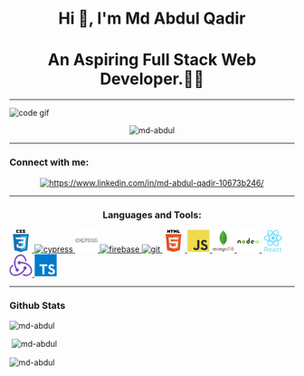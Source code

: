 <h1 align="center">Hi 👋, I'm Md Abdul Qadir</h1>
<h1 align="center">An Aspiring Full Stack Web Developer.👨‍💻</h1>

<hr/>

 <img src="https://media3.giphy.com/media/qgQUggAC3Pfv687qPC/giphy.gif" alt="code gif" style="display: block; margin: 0 auto;">

<p align="center""> <img src="https://komarev.com/ghpvc/?username=md-abdul&label=Profile%20views&color=0e75b6&style=flat" alt="md-abdul" /> </p>

<hr/>

<h3 align="left">Connect with me:</h3>
<p align="center">
<a href="https://linkedin.com/in/https://www.linkedin.com/in/md-abdul-qadir-10673b246/" target="blank"><img align="center" src="https://raw.githubusercontent.com/rahuldkjain/github-profile-readme-generator/master/src/images/icons/Social/linked-in-alt.svg" alt="https://www.linkedin.com/in/md-abdul-qadir-10673b246/" height="30" width="40" /></a>
</p>

<hr/>

<h3 align="center">Languages and Tools:</h3>
<p align="left"> <a href="https://www.w3schools.com/css/" target="_blank" rel="noreferrer"> <img src="https://raw.githubusercontent.com/devicons/devicon/master/icons/css3/css3-original-wordmark.svg" alt="css3" width="40" height="40"/> </a> <a href="https://www.cypress.io" target="_blank" rel="noreferrer"> <img src="https://raw.githubusercontent.com/simple-icons/simple-icons/6e46ec1fc23b60c8fd0d2f2ff46db82e16dbd75f/icons/cypress.svg" alt="cypress" width="40" height="40"/> </a> <a href="https://expressjs.com" target="_blank" rel="noreferrer"> <img src="https://raw.githubusercontent.com/devicons/devicon/master/icons/express/express-original-wordmark.svg" alt="express" width="40" height="40"/> </a> <a href="https://firebase.google.com/" target="_blank" rel="noreferrer"> <img src="https://www.vectorlogo.zone/logos/firebase/firebase-icon.svg" alt="firebase" width="40" height="40"/> </a> <a href="https://git-scm.com/" target="_blank" rel="noreferrer"> <img src="https://www.vectorlogo.zone/logos/git-scm/git-scm-icon.svg" alt="git" width="40" height="40"/> </a> <a href="https://www.w3.org/html/" target="_blank" rel="noreferrer"> <img src="https://raw.githubusercontent.com/devicons/devicon/master/icons/html5/html5-original-wordmark.svg" alt="html5" width="40" height="40"/> </a> <a href="https://developer.mozilla.org/en-US/docs/Web/JavaScript" target="_blank" rel="noreferrer"> <img src="https://raw.githubusercontent.com/devicons/devicon/master/icons/javascript/javascript-original.svg" alt="javascript" width="40" height="40"/> </a> <a href="https://www.mongodb.com/" target="_blank" rel="noreferrer"> <img src="https://raw.githubusercontent.com/devicons/devicon/master/icons/mongodb/mongodb-original-wordmark.svg" alt="mongodb" width="40" height="40"/> </a> <a href="https://nodejs.org" target="_blank" rel="noreferrer"> <img src="https://raw.githubusercontent.com/devicons/devicon/master/icons/nodejs/nodejs-original-wordmark.svg" alt="nodejs" width="40" height="40"/> </a> <a href="https://reactjs.org/" target="_blank" rel="noreferrer"> <img src="https://raw.githubusercontent.com/devicons/devicon/master/icons/react/react-original-wordmark.svg" alt="react" width="40" height="40"/> </a> <a href="https://redux.js.org" target="_blank" rel="noreferrer"> <img src="https://raw.githubusercontent.com/devicons/devicon/master/icons/redux/redux-original.svg" alt="redux" width="40" height="40"/> </a> <a href="https://www.typescriptlang.org/" target="_blank" rel="noreferrer"> <img src="https://raw.githubusercontent.com/devicons/devicon/master/icons/typescript/typescript-original.svg" alt="typescript" width="40" height="40"/> </a> </p>

<hr/>
<h3>Github Stats</h3>

<p><img align="left" src="https://github-readme-stats.vercel.app/api/top-langs?username=md-abdul&show_icons=true&locale=en&layout=compact" alt="md-abdul" /></p>
<br/>
<p>&nbsp;<img align="center" src="https://github-readme-stats.vercel.app/api?username=md-abdul&show_icons=true&locale=en" alt="md-abdul" /></p>

<p><img align="center" src="https://github-readme-streak-stats.herokuapp.com/?user=md-abdul&" alt="md-abdul" /></p>
